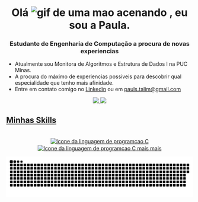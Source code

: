   <h1 align = "center"> Olá <img width=40 alt = "gif de uma mao acenando" src="https://raw.githubusercontent.com/kaueMarques/kaueMarques/master/hi.gif" > , eu sou a Paula. </h1>
  <h3 align = "center"> Estudante de Engenharia de Computação a procura de novas experiencias</h3>

  - Atualmente sou Monitora de Algoritmos e Estrutura de Dados l na PUC Minas.
  - A procura do máximo de experiencias possiveis para descobrir qual especialidade que tenho mais afinidade.
  - Entre em contato comigo no [Linkedin](www.linkedin.com/in/paula-talim-693120246) ou em pauls.talim@gmail.com

<div align = center> 
  <!-- Quadro de stars-->
  <a href = "https://github.com/Paula-Talim">
  <img height="180em" img height="180em" src="https://github-readme-stats.vercel.app/api?username=Paula-Talim&show_icons=true&theme=radical&include_all_commits=true&count_private=true"/>
  <!-- Quadro de linguagens mais usadas -->
  <img height="180em" img height="180em" src="https://github-readme-stats.vercel.app/api/top-langs/?username=Paula-Talim&layout=compact&langs_count=7&theme=radical"/>
</div>

<!-- Icones de linguagens que eu uso-->
## Minhas Skills

<div style = "display: inline_block" align = center> <br>
  <img align = "center" alt = "Icone da linguagem de programcao C" height="50" width="40" src="https://cdn.jsdelivr.net/gh/devicons/devicon/icons/c/c-original.svg">
  <img align="center" alt = "Icone da linguagem de programcao C mais mais" height="50" width="40" src="https://cdn.jsdelivr.net/gh/devicons/devicon/icons/cplusplus/cplusplus-original.svg">

</div>

<!-- Animacao Cobrinha -->
![Snake animation](https://github.com/Paula-Talim/Paula-Talim/blob/output/github-contribution-grid-snake.svg)

